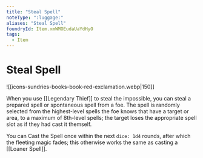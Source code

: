 ```yaml
---
title: "Steal Spell"
noteType: ":luggage:"
aliases: "Steal Spell"
foundryId: Item.xmWMOEudaUaYdHyO
tags:
  - Item
---
```


# Steal Spell
![[icons-sundries-books-book-red-exclamation.webp|150]]

When you use [[Legendary Thief]] to steal the impossible, you can steal a prepared spell or spontaneous spell from a foe. The spell is randomly selected from the highest-level spells the foe knows that have a target or area, to a maximum of 8th-level spells; the target loses the appropriate spell slot as if they had cast it themself.

You can Cast the Spell once within the next `dice: 1d4` rounds, after which the fleeting magic fades; this otherwise works the same as casting a [[Loaner Spell]].
